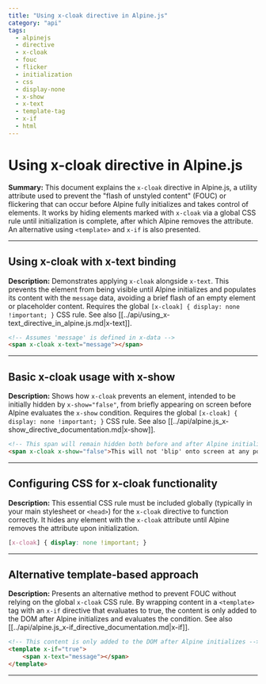 ```yaml
---
title: "Using x-cloak directive in Alpine.js"
category: "api"
tags:
  - alpinejs
  - directive
  - x-cloak
  - fouc
  - flicker
  - initialization
  - css
  - display-none
  - x-show
  - x-text
  - template-tag
  - x-if
  - html
---
```


# Using x-cloak directive in Alpine.js

**Summary:** This document explains the `x-cloak` directive in Alpine.js, a utility attribute used to prevent the "flash of unstyled content" (FOUC) or flickering that can occur before Alpine fully initializes and takes control of elements. It works by hiding elements marked with `x-cloak` via a global CSS rule until initialization is complete, after which Alpine removes the attribute. An alternative using `<template>` and `x-if` is also presented.

---

## Using x-cloak with x-text binding

**Description:** Demonstrates applying `x-cloak` alongside `x-text`. This prevents the element from being visible until Alpine initializes and populates its content with the `message` data, avoiding a brief flash of an empty element or placeholder content. Requires the global `[x-cloak] { display: none !important; }` CSS rule. See also [[../api/using_x-text_directive_in_alpine.js.md|x-text]].

```html
<!-- Assumes 'message' is defined in x-data -->
<span x-cloak x-text="message"></span>
```

---

## Basic x-cloak usage with x-show

**Description:** Shows how `x-cloak` prevents an element, intended to be initially hidden by `x-show="false"`, from briefly appearing on screen before Alpine evaluates the `x-show` condition. Requires the global `[x-cloak] { display: none !important; }` CSS rule. See also [[../api/alpine.js_x-show_directive_documentation.md|x-show]].

```html
<!-- This span will remain hidden both before and after Alpine initializes -->
<span x-cloak x-show="false">This will not 'blip' onto screen at any point</span>
```

---

## Configuring CSS for x-cloak functionality

**Description:** This essential CSS rule must be included globally (typically in your main stylesheet or `<head>`) for the `x-cloak` directive to function correctly. It hides any element with the `x-cloak` attribute until Alpine removes the attribute upon initialization.

```css
[x-cloak] { display: none !important; }
```

---

## Alternative template-based approach

**Description:** Presents an alternative method to prevent FOUC without relying on the global `x-cloak` CSS rule. By wrapping content in a `<template>` tag with an `x-if` directive that evaluates to true, the content is only added to the DOM after Alpine initializes and evaluates the condition. See also [[../api/alpine.js_x-if_directive_documentation.md|x-if]].

```html
<!-- This content is only added to the DOM after Alpine initializes -->
<template x-if="true">
    <span x-text="message"></span>
</template>
```

---